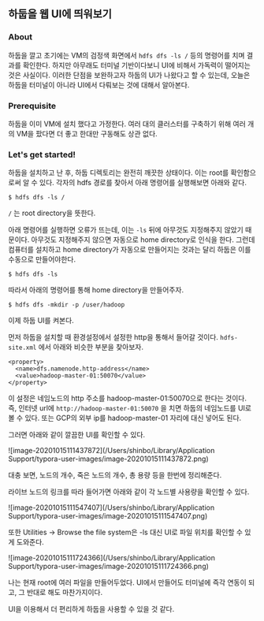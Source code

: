 ## 하둡을 웹 UI에 띄워보기



### About

하둡을 깔고 초기에는 VM의 검정색 화면에서 `hdfs dfs -ls /` 등의 명령어를 치며 결과를 확인한다. 하지만 아무래도 터미널 기반이다보니 UI에 비해서 가독력이 떨어지는 것은 사실이다. 이러한 단점을 보완하고자 하둡의 UI가 나왔다고 할 수 있는데, 오늘은 하둡을 터미널이 아니라 UI에서 다뤄보는 것에 대해서 알아본다.



### Prerequisite

하둡을 이미 VM에 설치 했다고 가정한다. 여러 대의 클러스터를 구축하기 위해 여러 개의 VM을 팠다면 더 좋고 한대만 구동해도 상관 없다.



### Let's get started!

하둡을 설치하고 난 후, 하둡 디렉토리는 완전히 깨끗한 상태이다. 이는 root를 확인함으로써 알 수 있다. 각자의 hdfs 경로를 찾아서 아래 명령어를 실행해보면 아래와 같다.

```
$ hdfs dfs -ls /
```

`/` 는 root directory을 뜻한다. 



아래 명령어를 실행하면 오류가 뜨는데, 이는 `-ls` 뒤에 아무것도 지정해주지 않았기 때문이다. 아무것도 지정해주지 않으면 자동으로 home directory로 인식을 한다. 그런데 컴퓨터를 설치하고 home directory가 자동으로 만들어지는 것과는 달리 하둡은 이를 수동으로 만들어야한다.

```
$ hdfs dfs -ls 
```



따라서 아래의 명령어를 통해 home directory을 만들어주자.

```
$ hdfs dfs -mkdir -p /user/hadoop
```



이제 하둡 UI를 켜본다.

먼저 하둡을 설치할 때 환경설정에서 설정한 http을 통해서 들어갈 것이다. `hdfs-site.xml` 에서 아래와 비슷한 부분을 찾아보자.

```
<property>
  <name>dfs.namenode.http-address</name>
  <value>hadoop-master-01:50070</value>
</property>
```

이 설정은 네임노드의 http 주소를 hadoop-master-01:50070으로 한다는 것이다. 즉, 인터넷 url에 `http://hadoop-master-01:50070` 을 치면 하둡의 네임노드를 UI로 볼 수 있다. 또는 GCP의 외부 ip를 hadoop-master-01 자리에 대신 넣어도 된다. 



그러면 아래와 같이 깔끔한 UI를 확인할 수 있다.

![image-20201015111437872](/Users/shinbo/Library/Application Support/typora-user-images/image-20201015111437872.png)

대충 보면, 노드의 개수, 죽은 노드의 개수, 총 용량 등을 한번에 정리해준다.



라이브 노드의 링크를 따라 들어가면 아래와 같이 각 노드별 사용량을 확인할 수 있다.

![image-20201015111547407](/Users/shinbo/Library/Application Support/typora-user-images/image-20201015111547407.png)



또한 Utilities -> Browse the file system은 -ls 대신 UI로 파일 위치를 확인할 수 있게 도와준다.

![image-20201015111724366](/Users/shinbo/Library/Application Support/typora-user-images/image-20201015111724366.png)

나는 현재 root에 여러 파일을 만들어두었다. UI에서 만들어도 터미널에 즉각 연동이 되고, 그 반대로 해도 마찬가지이다.



UI을 이용해서 더 편리하게 하둡을 사용할 수 있을 것 같다.